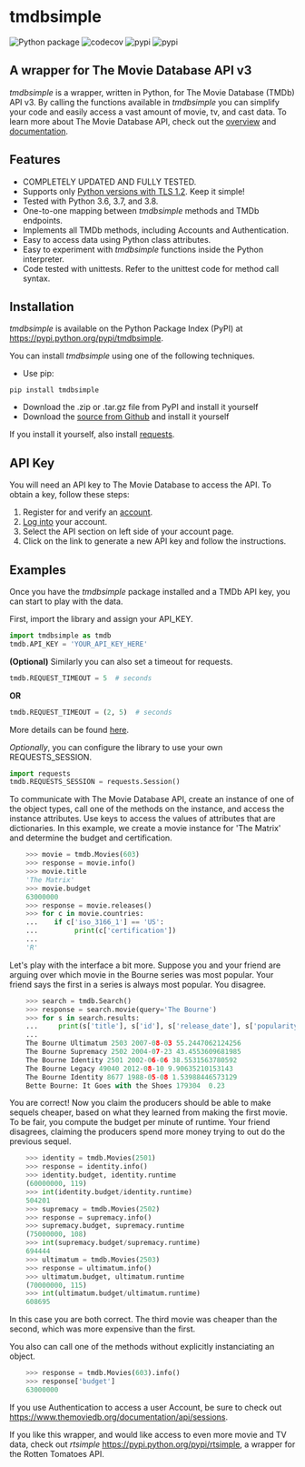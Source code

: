 tmdbsimple
==========

![Python package](https://github.com/celiao/tmdbsimple/workflows/build/badge.svg)
![codecov](https://img.shields.io/codecov/c/github/celiao/tmdbsimple)
![pypi](https://img.shields.io/pypi/pyversions/tmdbsimple)
![pypi](https://img.shields.io/pypi/v/tmdbsimple)

A wrapper for The Movie Database API v3
---------------------------------------
*tmdbsimple* is a wrapper, written in Python, for The Movie Database (TMDb) API
v3.  By calling the functions available in *tmdbsimple* you can simplify your
code and easily access a vast amount of movie, tv, and cast data.  To learn
more about The Movie Database API, check out the [overview](
http://www.themoviedb.org/documentation/api) and [documentation](
https://developers.themoviedb.org/3).

Features
--------
- COMPLETELY UPDATED AND FULLY TESTED.
- Supports only [Python versions with TLS
  1.2](http://pyfound.blogspot.com/2017/01/time-to-upgrade-your-python-tls-v12.html).
  Keep it simple!
- Tested with Python 3.6, 3.7, and 3.8.
- One-to-one mapping between *tmdbsimple* methods and TMDb endpoints.
- Implements all TMDb methods, including Accounts and Authentication.
- Easy to access data using Python class attributes.
- Easy to experiment with *tmdbsimple* functions inside the Python interpreter.
- Code tested with unittests.  Refer to the unittest code for method call syntax.

Installation
------------
*tmdbsimple* is available on the Python Package Index (PyPI) at
https://pypi.python.org/pypi/tmdbsimple.

You can install *tmdbsimple* using one of the following techniques.

- Use pip:

```
pip install tmdbsimple
```

- Download the .zip or .tar.gz file from PyPI and install it yourself
- Download the [source from Github](http://github.com/celiao/tmdbsimple) and
  install it yourself

If you install it yourself, also install
[requests](https://requests.readthedocs.io/en/master/).

API Key
-------
You will need an API key to The Movie Database to access the API.  To obtain a
key, follow these steps:

1) Register for and verify an [account](https://www.themoviedb.org/account/signup).
2) [Log into](https://www.themoviedb.org/login) your account.
3) Select the API section on left side of your account page.
4) Click on the link to generate a new API key and follow the instructions.

Examples
--------
Once you have the *tmdbsimple* package installed and a TMDb API key, you can
start to play with the data.

First, import the library and assign your API_KEY.

```python
import tmdbsimple as tmdb
tmdb.API_KEY = 'YOUR_API_KEY_HERE'
```

**(Optional)** Similarly you can also set a timeout for requests.

```python
tmdb.REQUEST_TIMEOUT = 5  # seconds
```
**OR**
```python
tmdb.REQUEST_TIMEOUT = (2, 5)  # seconds 
```
More details can be found [here](https://requests.readthedocs.io/en/master/user/advanced/#timeouts).

_Optionally_, you can configure the library to use your own REQUESTS_SESSION.

```python
import requests
tmdb.REQUESTS_SESSION = requests.Session()
```

To communicate with The Movie Database API, create an instance of one of the
object types, call one of the methods on the instance, and access the instance
attributes.  Use keys to access the values of attributes that are dictionaries.
In this example, we create a movie instance for 'The Matrix' and determine the
budget and certification.

```python
    >>> movie = tmdb.Movies(603)
    >>> response = movie.info()
    >>> movie.title
    'The Matrix'
    >>> movie.budget
    63000000
    >>> response = movie.releases()
    >>> for c in movie.countries:
    ...    if c['iso_3166_1'] == 'US':
    ...         print(c['certification'])
    ...
    'R'
```

Let's play with the interface a bit more.  Suppose you and your friend are
arguing over which movie in the Bourne series was most popular.  Your friend
says the first in a series is always most popular.  You disagree.

```python
    >>> search = tmdb.Search()
    >>> response = search.movie(query='The Bourne')
    >>> for s in search.results:
    ...     print(s['title'], s['id'], s['release_date'], s['popularity'])
    ...
    The Bourne Ultimatum 2503 2007-08-03 55.2447062124256
    The Bourne Supremacy 2502 2004-07-23 43.4553609681985
    The Bourne Identity 2501 2002-06-06 38.5531563780592
    The Bourne Legacy 49040 2012-08-10 9.90635210153143
    The Bourne Identity 8677 1988-05-08 1.53988446573129
    Bette Bourne: It Goes with the Shoes 179304  0.23
```

You are correct!  Now you claim the producers should be able to make sequels
cheaper, based on what they learned from making the first movie.  To be fair,
you compute the budget per minute of runtime.  Your friend disagrees, claiming
the producers spend more money trying to out do the previous sequel.

```python
    >>> identity = tmdb.Movies(2501)
    >>> response = identity.info()
    >>> identity.budget, identity.runtime
    (60000000, 119)
    >>> int(identity.budget/identity.runtime)
    504201
    >>> supremacy = tmdb.Movies(2502)
    >>> response = supremacy.info()
    >>> supremacy.budget, supremacy.runtime
    (75000000, 108)
    >>> int(supremacy.budget/supremacy.runtime)
    694444
    >>> ultimatum = tmdb.Movies(2503)
    >>> response = ultimatum.info()
    >>> ultimatum.budget, ultimatum.runtime
    (70000000, 115)
    >>> int(ultimatum.budget/ultimatum.runtime)
    608695
```

In this case you are both correct.  The third movie was cheaper than the
second, which was more expensive than the first.

You also can call one of the methods without explicitly instanciating an
object.

```python
    >>> response = tmdb.Movies(603).info()
    >>> response['budget']
    63000000
```

If you use Authentication to access a user Account, be sure to check out
https://www.themoviedb.org/documentation/api/sessions.

If you like this wrapper, and would like access to even more movie and TV data,
check out *rtsimple* https://pypi.python.org/pypi/rtsimple, a wrapper for the
Rotten Tomatoes API.
